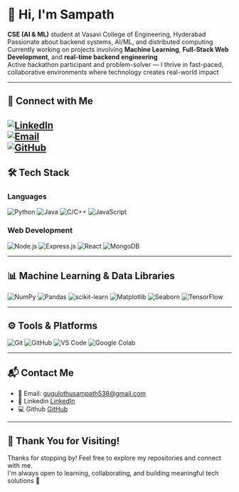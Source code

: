 # 👋 Hi, I'm Sampath

**CSE (AI & ML)** student at Vasavi College of Engineering, Hyderabad  
Passionate about backend systems, AI/ML, and distributed computing  
Currently working on projects involving **Machine Learning**, **Full-Stack Web Development**, and **real-time backend engineering**  
Active hackathon participant and problem-solver — I thrive in fast-paced, collaborative environments where technology creates real-world impact

---

## 🔗 Connect with Me
[![LinkedIn](https://img.shields.io/badge/LinkedIn-blue?logo=linkedin&style=for-the-badge)](your-linkedin-url)  
[![Email](https://img.shields.io/badge/Gmail-red?logo=gmail&style=for-the-badge)](mailto:your-email@example.com)  
[![GitHub](https://img.shields.io/badge/GitHub-black?logo=github&style=for-the-badge)](https://github.com/sampath123123)
---

## 🛠 Tech Stack

### Languages  
![Python](https://img.shields.io/badge/Python-3776AB?style=for-the-badge&logo=python&logoColor=white)
![Java](https://img.shields.io/badge/Java-007396?style=for-the-badge&logo=java&logoColor=white)
![C/C++](https://img.shields.io/badge/C-00599C?style=for-the-badge&logo=c&logoColor=white)
![JavaScript](https://img.shields.io/badge/JavaScript-F7DF1E?style=for-the-badge&logo=javascript&logoColor=black)

### Web Development  
![Node.js](https://img.shields.io/badge/Node.js-339933?style=for-the-badge&logo=nodedotjs&logoColor=white)
![Express.js](https://img.shields.io/badge/Express.js-000000?style=for-the-badge&logo=express&logoColor=white)
![React](https://img.shields.io/badge/React-20232A?style=for-the-badge&logo=react&logoColor=61DAFB)
![MongoDB](https://img.shields.io/badge/MongoDB-4EA94B?style=for-the-badge&logo=mongodb&logoColor=white)

---

## 📊 Machine Learning & Data Libraries

![NumPy](https://img.shields.io/badge/NumPy-013243?style=for-the-badge&logo=numpy&logoColor=white)
![Pandas](https://img.shields.io/badge/Pandas-150458?style=for-the-badge&logo=pandas&logoColor=white)
![scikit-learn](https://img.shields.io/badge/scikit--learn-F7931E?style=for-the-badge&logo=scikit-learn&logoColor=white)
![Matplotlib](https://img.shields.io/badge/Matplotlib-11557C?style=for-the-badge&logo=matplotlib&logoColor=white)
![Seaborn](https://img.shields.io/badge/Seaborn-3776AB?style=for-the-badge&logo=python&logoColor=white)
![TensorFlow](https://img.shields.io/badge/TensorFlow-FF6F00?style=for-the-badge&logo=tensorflow&logoColor=white)

---

## ⚙️ Tools & Platforms

![Git](https://img.shields.io/badge/Git-F05032?style=for-the-badge&logo=git&logoColor=white)
![GitHub](https://img.shields.io/badge/GitHub-181717?style=for-the-badge&logo=github&logoColor=white)
![VS Code](https://img.shields.io/badge/VS%20Code-007ACC?style=for-the-badge&logo=visual-studio-code&logoColor=white)
![Google Colab](https://img.shields.io/badge/Google%20Colab-F9AB00?style=for-the-badge&logo=googlecolab&logoColor=black)

---

## 📬 Contact Me

- 📧 Email: [gugulothusampath538@gmail.com](mailto:gugulothusampath538@gmail.com)  
- 🔗 Linkedin [LinkedIn](https://www.linkedin.com/in/gugulothu-sampath-829b33299)  
- 💻 Github [GitHub](https://github.com/sampath123123)

---

## 🙏 Thank You for Visiting!

Thanks for stopping by! Feel free to explore my repositories and connect with me.  
I'm always open to learning, collaborating, and building meaningful tech solutions 🚀
